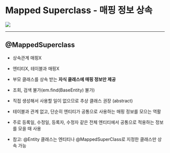 
# Mapped Superclass - 매핑 정보 상속

<img src="1.png">

<hr>

## @MappedSuperclass

- 상속관계 매핑X


- 엔티티X, 테이블과 매핑X


- 부모 클래스를 상속 받는 **자식 클래스에 매핑 정보만 제공**


- 조회, 검색 불가(em.find(BaseEntity) 불가)


- 직접 생성해서 사용할 일이 없으므로 추상 클래스 권장 (abstract)


- 테이블과 관계 없고, 단순히 엔티티가 공통으로 사용하는 매핑 정보를 모으는 역활


- 주로 등록일, 수정일, 등록자, 수정자 같은 전체 엔티티에서 공통으로 적용하는 정보를 모을 때 사용


- 참고: @Entity 클래스는 엔티티나 @MappedSuperClass로 지정한 클래스만 상속 가능


